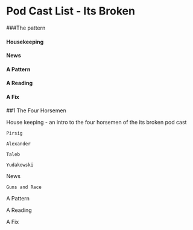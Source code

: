 # Pod Cast List - Its Broken

###The pattern

#### Housekeeping
#### News
#### A Pattern
#### A Reading
#### A Fix

##1 The Four Horsemen

House keeping - an intro to the four horsemen of the its broken pod cast


    Pirsig

    Alexander

    Taleb

    Yudakowski

News

    Guns and Race

A Pattern

A Reading

A Fix
